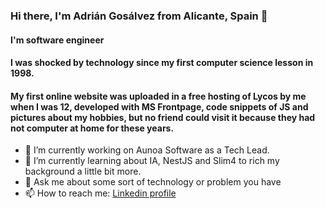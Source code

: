 ### Hi there, I'm Adrián Gosálvez from Alicante, Spain 👋

#### I'm software engineer

#### I was shocked by technology since my first computer science lesson in 1998.

#### My first online website was uploaded in a free hosting of Lycos by me when I was 12, developed with MS Frontpage, code snippets of JS and pictures about my hobbies, but no friend could visit it because they had not computer at home for these years.

- 🔭 I’m currently working on Aunoa Software as a Tech Lead.
- 🌱 I’m currently learning about IA, NestJS and Slim4 to rich my background a little bit more.
- 💬 Ask me about some sort of technology or problem you have
- 📫 How to reach me: [Linkedin profile](https://www.linkedin.com/in/adriangosalvez/)
